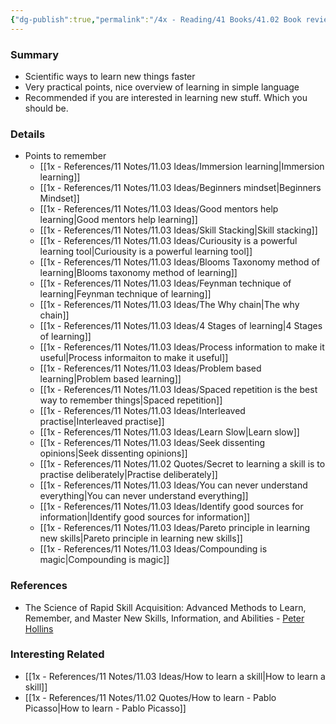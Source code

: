 ```yaml
---
{"dg-publish":true,"permalink":"/4x - Reading/41 Books/41.02 Book reviews/The Science of Rapid Skill Acquisition Advanced Methods to Learn Remember and Master New Skills Information and Abilities/","title":"The Science of Rapid Skill Acquisition Advanced Methods to Learn Remember and Master New Skills Information and Abilities","created":"2022-11-09T20:23:36.000+03:00","updated":"2024-02-14T20:17:40.379+03:00"}
---
```


### Summary
- Scientific ways to learn new things faster
- Very practical points, nice overview of learning in simple language
- Recommended if you are interested in learning new stuff. Which you should be.

### Details
- Points to remember
	- [[1x - References/11 Notes/11.03 Ideas/Immersion learning\|Immersion learning]]
	- [[1x - References/11 Notes/11.03 Ideas/Beginners mindset\|Beginners Mindset]]
	- [[1x - References/11 Notes/11.03 Ideas/Good mentors help learning\|Good mentors help learning]]
	- [[1x - References/11 Notes/11.03 Ideas/Skill Stacking\|Skill stacking]]
	- [[1x - References/11 Notes/11.03 Ideas/Curiousity is a powerful learning tool\|Curiousity is a powerful learning tool]]
	- [[1x - References/11 Notes/11.03 Ideas/Blooms Taxonomy method of learning\|Blooms taxonomy method of learning]]
	- [[1x - References/11 Notes/11.03 Ideas/Feynman technique of learning\|Feynman technique of learning]]
	- [[1x - References/11 Notes/11.03 Ideas/The Why chain\|The why chain]]
	- [[1x - References/11 Notes/11.03 Ideas/4 Stages of learning\|4 Stages of learning]]
	- [[1x - References/11 Notes/11.03 Ideas/Process information to make it useful\|Process informaiton to make it useful]]
	- [[1x - References/11 Notes/11.03 Ideas/Problem based learning\|Problem based learning]]
	- [[1x - References/11 Notes/11.03 Ideas/Spaced repetition is the best way to remember things\|Spaced repetition]]
	- [[1x - References/11 Notes/11.03 Ideas/Interleaved practise\|Interleaved practise]]
	- [[1x - References/11 Notes/11.03 Ideas/Learn Slow\|Learn slow]]
	- [[1x - References/11 Notes/11.03 Ideas/Seek dissenting opinions\|Seek dissenting opinions]]
	- [[1x - References/11 Notes/11.02 Quotes/Secret to learning a skill is to practise deliberately\|Practise deliberately]]
	- [[1x - References/11 Notes/11.03 Ideas/You can never understand everything\|You can never understand everything]]
	- [[1x - References/11 Notes/11.03 Ideas/Identify good sources for information\|Identify good sources for information]]
	- [[1x - References/11 Notes/11.03 Ideas/Pareto principle in learning new skills\|Pareto principle in learning new skills]]
	- [[1x - References/11 Notes/11.03 Ideas/Compounding is magic\|Compounding is magic]]
	
### References
- The Science of Rapid Skill Acquisition: Advanced Methods to Learn, Remember, and Master New Skills, Information, and Abilities - [Peter Hollins](https://www.goodreads.com/author/show/16593818.Peter_Hollins)

### Interesting Related
- [[1x - References/11 Notes/11.03 Ideas/How to learn a skill\|How to learn a skill]]
- [[1x - References/11 Notes/11.02 Quotes/How to learn - Pablo Picasso\|How to learn - Pablo Picasso]]

